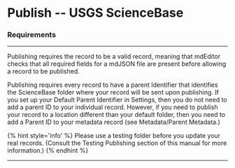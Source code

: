 # Publish -- USGS ScienceBase
### Requirements
---

Publishing requires the record to be a valid record, meaning that mdEditor checks that all required fields for a mdJSON file are present before allowing a record to be published.

Publishing requires every record to have a parent Identifier that identifies the ScienceBase folder where your record will be sent upon publishing. If you set up your Default Parent Identifier in <span class="md-window">Settings</span>, then you do not need to add a parent ID to your individual record. However, if you need to publish your record to a location different than your default folder, then you need to add a Parent ID to your metadata record (see Metadata/Parent Metadata.)

{% hint style='info' %}
  Please use a testing folder before you update your real records. (Consult the Testing Publishing section of this manual for more information.)
{% endhint %}

---
